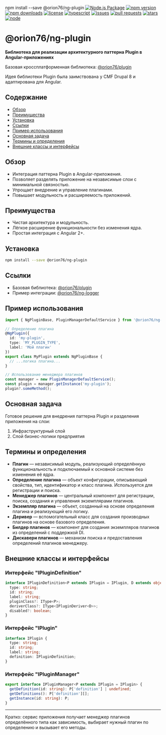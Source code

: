 npm install --save @orion76/ng-plugin
[![Node.js Package](https://github.com/orion76/plugin/actions/workflows/npm-publish.yml/badge.svg?branch=master)](https://github.com/orion76/plugin/actions/workflows/npm-publish.yml)
[![npm version](https://img.shields.io/npm/v/@orion76/ng-plugin)](https://www.npmjs.com/package/@orion76/ng-plugin)
[![npm downloads](https://img.shields.io/npm/dm/@orion76/ng-plugin)](https://www.npmjs.com/package/@orion76/ng-plugin)
[![license](https://img.shields.io/github/license/orion76/ng-plugin)](./LICENSE)
[![typescript](https://img.shields.io/badge/TypeScript-Ready-blue?logo=typescript)](https://www.typescriptlang.org/)
[![issues](https://img.shields.io/github/issues/orion76/ng-plugin)](https://github.com/orion76/ng-plugin/issues)
[![pull requests](https://img.shields.io/github/issues-pr/orion76/ng-plugin)](https://github.com/orion76/ng-plugin/pulls)
[![stars](https://img.shields.io/github/stars/orion76/ng-plugin?style=social)](https://github.com/orion76/ng-plugin/stargazers)
[![node](https://img.shields.io/node/v/@orion76/ng-plugin)](https://nodejs.org/)

# @orion76/ng-plugin

**Библиотека для реализации архитектурного паттерна Plugin в Angular-приложениях**

Базовая кроссплатформенная библиотека: [@orion76/plugin](https://github.com/orion76/plugin)

Идея библиотеки Plugin была заимствована у CMF Drupal 8 и адаптирована для Angular.

## Содержание
- [Обзор](#обзор)
- [Преимущества](#преимущества)
- [Установка](#установка)
- [Ссылки](#ссылки)
- [Пример использования](#пример-использования)
- [Основная задача](#основная-задача)
- [Термины и определения](#термины-и-определения)
- [Внешние классы и интерфейсы](#внешние-классы-и-интерфейсы)

## Обзор
- Интеграция паттерна Plugin в Angular-приложения.
- Позволяет разделять приложение на независимые слои с минимальной связностью.
- Упрощает внедрение и управление плагинами.
- Повышает модульность и расширяемость приложений.

## Преимущества
- Чистая архитектура и модульность.
- Лёгкое расширение функциональности без изменения ядра.
- Простая интеграция с Angular 2+.

## Установка
```bash
npm install --save @orion76/ng-plugin
```

## Ссылки
- Базовая библиотека: [@orion76/plugin](https://github.com/orion76/plugin)
- Пример интеграции: [@orion76/ng-logger](https://github.com/orion76/ng-logger)

## Пример использования
```typescript
import { NgPluginBase, PluginManagerDefaultService } from '@orion76/ng-plugin';

// Определение плагина
@NgPlugin({
  id: 'my-plugin',
  type: 'MY_PLUGIN_TYPE',
  label: 'Мой плагин'
})
export class MyPlugin extends NgPluginBase {
  // ...логика плагина...
}

// Использование менеджера плагинов
const manager = new PluginManagerDefaultService();
const plugin = manager.getInstance('my-plugin');
plugin?.someMethod();
```

## Основная задача
Готовое решение для внедрения паттерна Plugin и разделения приложения на слои:
1. Инфраструктурный слой
2. Слой бизнес-логики предприятия

## Термины и определения
- **Плагин** — независимый модуль, реализующий определённую функциональность и подключаемый к основной системе без изменения её ядра.
- **Определение плагина** — объект конфигурации, описывающий свойства, тип, идентификатор и класс плагина. Используется для регистрации и поиска.
- **Менеджер плагинов** — центральный компонент для регистрации, поиска, создания и управления экземплярами плагинов.
- **Экземпляр плагина** — объект, созданный на основе определения плагина и реализующий его логику.
- **Деривер** — вспомогательный класс для создания производных плагинов на основе базового определения.
- **Билдер плагинов** — компонент для создания экземпляров плагинов из определений с поддержкой DI.
- **Дискавери плагинов** — механизм поиска и предоставления определений плагинов менеджеру.

## Внешние классы и интерфейсы

### Интерфейс "IPluginDefinition"
```typescript
interface IPluginDefinition<P extends IPlugin = IPlugin, D extends object = object> {
  type: string;
  id: string;
  label: string;
  pluginClass?: IType<P>;
  deriverClass?: IType<IPluginDeriver<D>>;
  disabled?: boolean;
}
```

### Интерфейс "IPlugin"
```typescript
interface IPlugin {
  type: string;
  id: string;
  label: string;
  definition: IPluginDefinition;
}
```

### Интерфейс "IPluginManager"
```typescript
export interface IPluginManager<P extends IPlugin = IPlugin> {
  getDefinition(id: string): P['definition'] | undefined;
  getDefinitions(): P['definition'][];
  getInstance(id: string): P;
}
```

---
Кратко: сервис приложения получает менеджер плагинов определённого типа как зависимость, выбирает нужный плагин по определению и вызывает его методы.

